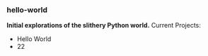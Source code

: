 ### hello-world
**Initial explorations of the slithery Python world.**
Current Projects:	
 - Hello World
 - 22
